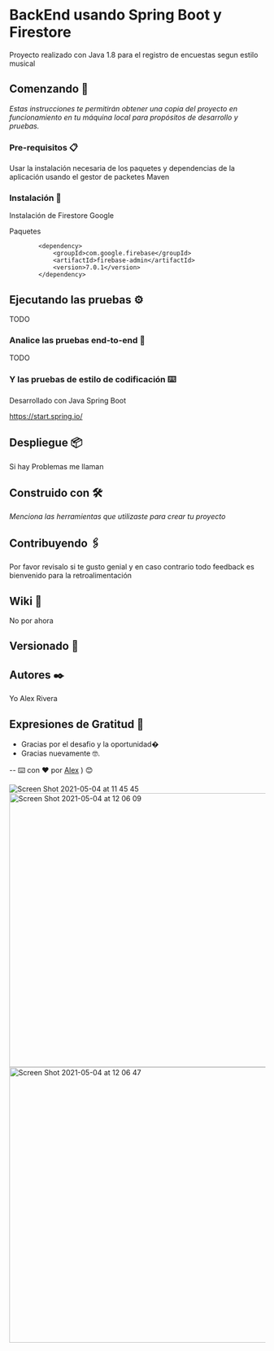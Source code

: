 # BackEnd usando Spring Boot y Firestore

Proyecto realizado con Java 1.8 para el registro de encuestas segun estilo musical

## Comenzando 🚀

_Estas instrucciones te permitirán obtener una copia del proyecto en funcionamiento en tu máquina local para propósitos de desarrollo y pruebas._



### Pre-requisitos 📋

Usar la instalación necesaria de los paquetes y dependencias de la aplicación usando el gestor de packetes Maven

### Instalación 🔧

Instalación de Firestore Google 

Paquetes  

```
		<dependency>
			<groupId>com.google.firebase</groupId>
			<artifactId>firebase-admin</artifactId>
			<version>7.0.1</version>
		</dependency>
```





## Ejecutando las pruebas ⚙️

TODO

### Analice las pruebas end-to-end 🔩

TODO



### Y las pruebas de estilo de codificación ⌨️

Desarrollado con Java Spring Boot

https://start.spring.io/

## Despliegue 📦

Si hay Problemas me llaman

## Construido con 🛠️

_Menciona las herramientas que utilizaste para crear tu proyecto_


## Contribuyendo 🖇️

Por favor revisalo si te gusto genial y en caso contrario todo feedback es bienvenido para la retroalimentación

## Wiki 📖

No por ahora

## Versionado 📌



## Autores ✒️

Yo Alex Rivera


## Expresiones de Gratitud 🎁

* Gracias por el desafio y la oportunidad�
* Gracias nuevamente 🤓.



--
⌨️ con ❤️ por [Alex](https://github.com/alanriva) ) 😊



![Screen Shot 2021-05-04 at 11 45 45](https://user-images.githubusercontent.com/25330708/117034203-0fe8f600-acd1-11eb-9d4f-a2ec9076d8d2.png)
<img width="539" alt="Screen Shot 2021-05-04 at 12 06 09" src="https://user-images.githubusercontent.com/25330708/117034302-28f1a700-acd1-11eb-9740-bb6a49f7b2a1.png">
<img width="542" alt="Screen Shot 2021-05-04 at 12 06 47" src="https://user-images.githubusercontent.com/25330708/117034362-3a3ab380-acd1-11eb-927a-b6b4a4be7e0b.png">
